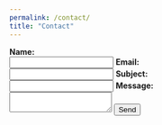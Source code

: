 ```yaml
---
permalink: /contact/
title: "Contact"
---
```

<form action="http://formspree.io/mwelbu2@gmail.com" method="POST">
  <strong>Name:</strong><br/><input type="text" name="message">
  <strong>Email:</strong><br/><input type="email" name="_replyto">
  <strong>Subject:</strong><br/><input type="subject" name="subject">
  <strong>Message:</strong><br/><textarea name="message"></textarea>
  <input type="submit" class="btn btn-default" value="Send">
</form>
